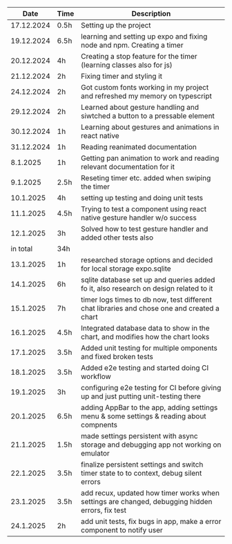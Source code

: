 | Date       | Time | Description                                                                                     |
| ---------- | ---- | ----------------------------------------------------------------------------------------------- |
| 17.12.2024 | 0.5h | Setting up the project                                                                          |
| 19.12.2024 | 6.5h | learning and setting up expo and fixing node and npm. Creating a timer                          |
| 20.12.2024 | 4h   | Creating a stop feature for the timer (learning classes also for js)                            |
| 21.12.2024 | 2h   | Fixing timer and styling it                                                                     |
| 24.12.2024 | 2h   | Got custom fonts working in my project and refreshed my memory on typescript                    |
| 29.12.2024 | 2h   | Learned about gesture handling and siwtched a button to a pressable element                     |
| 30.12.2024 | 1h   | Learning about gestures and animations in react native                                          |
| 31.12.2024 | 1h   | Reading reanimated documentation                                                                |
| 8.1.2025   | 1h   | Getting pan animation to work and reading relevant documentation for it                         |
| 9.1.2025   | 2.5h | Reseting timer etc. added when swiping the timer                                                |
| 10.1.2025  | 4h   | setting up testing and doing unit tests                                                         |
| 11.1.2025  | 4.5h | Trying to test a component using react native gesture handler w/o success                       |
| 12.1.2025  | 3h   | Solved how to test gesture handler and added other tests also                                   |
| in total   | 34h  |                                                                                                 |
| 13.1.2025  | 1h   | researched storage options and decided for local storage expo.sqlite                            |
| 14.1.2025  | 6h   | sqlite database set up and queries added fo it, also research on design related to it           |
| 15.1.2025  | 7h   | timer logs times to db now, test different chat libraries and chose one and created a chart     |
| 16.1.2025  | 4.5h | Integrated database data to show in the chart, and modifies how the chart looks                 |
| 17.1.2025  | 3.5h | Added unit testing for multiple omponents and fixed broken tests                                |
| 18.1.2025  | 3.5h | Added e2e testing and started doing CI workflow                                                 |
| 19.1.2025  | 3h   | configuring e2e testing for CI before giving up and just putting unit-testing there             |
| 20.1.2025  | 6.5h | adding AppBar to the app, adding settings menu & some settings & reading about compnents        |
| 21.1.2025  | 1.5h | made settings persistent with async storage and debugging app not working on emulator           |
| 22.1.2025  | 3.5h | finalize persistent settings and switch timer state to to context, debug silent errors          |
| 23.1.2025  | 3.5h | add recux, updated how timer works when settings are changed, debugging hidden errors, fix test |
| 24.1.2025  | 2h   | add unit tests, fix bugs in app, make a error component to notify user                          |

